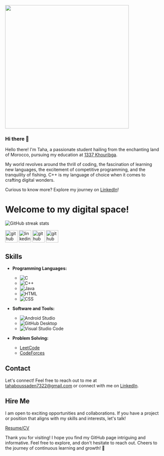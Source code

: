 
<img src='https://media.giphy.com/media/v1.Y2lkPTc5MGI3NjExaHhzczRoenozaXYxamdseXQ3M2dxMXhzeHVjOXNuY3R0bmsyOW9sbSZlcD12MV9pbnRlcm5hbF9naWZfYnlfaWQmY3Q9Zw/l41JU9pUyosHzWyuQ/giphy.gif' height='400'>

### Hi there 👋

Hello there! I'm Taha, a passionate student hailing from the enchanting land of Morocco, pursuing my education at [1337 Khouribga](https://1337.ma/en/khouribga/). 

My world revolves around the thrill of coding, the fascination of learning new languages, the excitement of 
competitive programming, and the tranquility of fishing. C++ is my language of choice when it comes to crafting digital wonders. 

Curious to know more? Explore my journey on [LinkedIn](https://www.linkedin.com/in/taha-boussaden-139100252/)!






# Welcome to my digital space!

![GitHub streak stats](https://streak-stats.demolab.com/?user=ThePhoenix77)  


[<img src='https://cdn.jsdelivr.net/npm/simple-icons@3.0.1/icons/github.svg' alt='github' height='40'>](https://github.com/ThePhoenix77)  [<img src='![image](https://github.com/ThePhoenix77/ThePhoenix77/assets/117488861/ac47d107-f568-4701-bfb2-38a72557b70e)
' alt='linkedin' height='40'>](https://www.linkedin.com/in/taha-boussaden-139100252/) [<img src='https://cdn.jsdelivr.net/npm/simple-icons@3.0.1/icons/leetcode.svg' alt='github' height='40'>](https://leetcode.com/tahaboussaden7322/) [<img src='https://cdn.jsdelivr.net/npm/simple-icons@3.0.1/icons/codeforces.svg' alt='github' height='40'>](https://codeforces.com/profile/tn_ix) 




## Skills

- **Programming Languages:**
  
    * <img alt="C" src="https://custom-icon-badges.demolab.com/badge/C-03599C.svg?logo=c-in-hexagon&logoColor=white">
    * <img alt="C++" src="https://custom-icon-badges.demolab.com/badge/C++-9C033A.svg?logo=cpp2&logoColor=white">
    * <img alt="Java" src="https://custom-icon-badges.demolab.com/badge/Java-007396.svg?logo=java&logoColor=white">
    * <img alt="HTML" src="https://img.shields.io/badge/HTML-E34F26.svg?logo=html5&logoColor=white">
    * <img alt="CSS" src="https://img.shields.io/badge/CSS-1572B6.svg?logo=css3&logoColor=white">

- **Software and Tools:**
    * <img alt="Android Studio" src="https://img.shields.io/badge/Android%20Studio-008678.svg?logo=android-studio&logoColor=white">
    * <img alt="GitHub Desktop" src="https://img.shields.io/badge/GitHub%20Desktop-8034A9.svg?logo=github&logoColor=white">
    * <img alt="Visual Studio Code" src="https://img.shields.io/badge/Visual%20Studio%20Code-0078d7.svg?logo=visual-studio-code&logoColor=white">
      
- **Problem Solving:**
  
    *   [LeetCode](https://leetcode.com/tahaboussaden7322/)
    *   [CodeForces](https://codeforces.com/profile/tn_ix)


## Contact

Let's connect! Feel free to reach out to me at tahaboussaden7322@gmail.com 
or connect with me on [LinkedIn](https://www.linkedin.com/in/taha-boussaden-139100252/).

## Hire Me

I am open to exciting opportunities and collaborations. If you have a project or position that aligns with my skills and interests, let's talk!

[Resume/CV](CV_TAHA_BOUSSADEN.pdf)

Thank you for visiting! I hope you find my GitHub page intriguing and informative. Feel free to explore, and don't hesitate to reach out. Cheers to the journey of continuous learning and growth! 🚀

